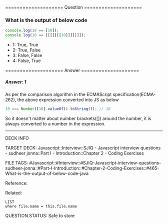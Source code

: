 ==================== Question ====================  

### What is the output of below code

```javascript
console.log(10 == [10]);
console.log(10 == [[[[[[[10]]]]]]]);
```

- 1: True, True
- 2: True, False
- 3: False, False
- 4: False, True  

==================== Answer ====================  

##### Answer: 1

As per the comparison algorithm in the ECMAScript specification(ECMA-262), the
above expression converted into JS as below

```javascript
10 === Number([10].valueOf().toString()); // 10
```

So it doesn't matter about number brackets([]) around the number, it is always
converted to a number in the expression.

---

DECK INFO

TARGET DECK: Javascript::Interview::SJIQ - Javascript interview questions -
sudheer jonna::Part I - Introduction::Chapter 2 - Coding Exercises

FILE TAGS:
#Javascript::#Interview::#SJIQ-Javascript-interview-questions-sudheer-jonna::#Part-I-Introduction::#Chapter-2-Coding-Exercises::#465-What-is-the-output-of-below-code-java

Reference:

Related:

```dataview
LIST
where file.name = this.file.name
```

QUESTION STATUS: Safe to store
